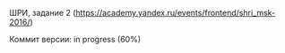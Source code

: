 ШРИ, задание 2 (https://academy.yandex.ru/events/frontend/shri_msk-2016/)

Коммит версии: in progress (60%)
